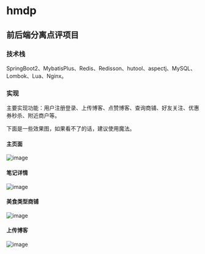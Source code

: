 # hmdp
## 前后端分离点评项目

### 技术栈

  SpringBoot2、MybatisPlus、Redis、Redisson、hutool、aspectj、MySQL、Lombok、Lua、Nginx。
  
### 实现
  
  主要实现功能：用户注册登录、上传博客、点赞博客、查询商铺、好友关注、优惠券秒杀、附近商户等。
  
  下面是一些效果图，如果看不了的话，建议使用魔法。

#### 主页面
 ![image](https://github.com/yuhui156551/hmdp/blob/master/img/20221222132330.png)
#### 笔记详情
 ![image](https://github.com/yuhui156551/hmdp/blob/master/img/20221222132351.png)
#### 美食类型商铺
 ![image](https://github.com/yuhui156551/hmdp/blob/master/img/20221222132358.png)
#### 上传博客
 ![image](https://github.com/yuhui156551/hmdp/blob/master/img/20221222132406.png)
